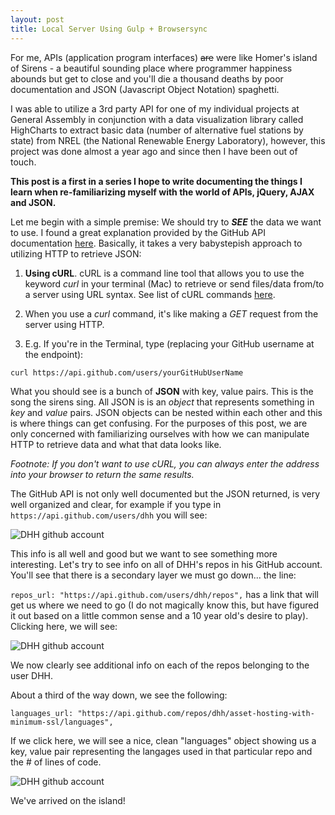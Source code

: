 ```yaml
---
layout: post
title: Local Server Using Gulp + Browsersync
---
```



For me, APIs (application program interfaces) ~~are~~ were like Homer's island of Sirens - a beautiful sounding place where programmer happiness abounds but get to close and you'll die a thousand deaths by poor documentation and JSON (Javascript Object Notation) spaghetti. 

I was able to utilize a 3rd party API for one of my individual projects at General Assembly in conjunction with a data visualization library called HighCharts to extract basic data (number of alternative fuel stations by state) from NREL (the National Renewable Energy Laboratory), however, this project was done almost a year ago and since then I have been out of touch.

**This post is a first in a series I hope to write documenting the things I learn when re-familiarizing myself with the world of APIs, jQuery, AJAX and JSON.**

Let me begin with a simple premise: We should try to ***SEE*** the data we want to use. I found a great explanation provided by the GitHub API documentation [here](https://developer.github.com/guides/getting-started/). Basically, it takes a very babystepish approach to utilizing HTTP to retrieve JSON:

1. **Using cURL**. cURL is a command line tool that allows you to use the keyword *curl* in your terminal (Mac) to retrieve or send files/data from/to a server using URL syntax. See list of cURL commands [here](http://curl.haxx.se/docs/manpage.html).

2. When you use a *curl* command, it's like making a *GET* request from the server using HTTP.

3. E.g. If you're in the Terminal, type (replacing your GitHub username at the endpoint):

```curl https://api.github.com/users/yourGitHubUserName```

What you should see is a bunch of **JSON** with key, value pairs. This is the song the sirens sing. All JSON is is an *object* that represents something in *key* and *value* pairs. JSON objects can be nested within each other and this is where things can get confusing. For the purposes of this post, we are only concerned with familiarizing ourselves with how we can manipulate HTTP to retrieve data and what that data looks like.

*Footnote: If you don't want to use cURL, you can always enter the address into your browser to return the same results.*

The GitHub API is not only well documented but the JSON returned, is very well organized and clear, for example if you type in ```https://api.github.com/users/dhh``` you will see:

![DHH github account](/assets/github_json1.png)

This info is all well and good but we want to see something more interesting. Let's try to see info on all of DHH's repos in his GitHub account. You'll see that there is a secondary layer we must go down... the line:

```repos_url: "https://api.github.com/users/dhh/repos",``` has a link that will get us where we need to go (I do not magically know this, but have figured it out based on a little common sense and a 10 year old's desire to play). Clicking here, we will see:

![DHH github account](/assets/github_json2.png)

We now clearly see additional info on each of the repos belonging to the user DHH.

About a third of the way down, we see the following:

```languages_url: "https://api.github.com/repos/dhh/asset-hosting-with-minimum-ssl/languages",```

If we click here, we will see a nice, clean "languages" object showing us a key, value pair representing the langages used in that particular repo and the # of lines of code.

![DHH github account](/assets/github_json3.png)

We've arrived on the island!





 






  